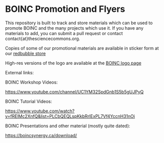 # BOINC Promotion and Flyers

This repository is built to track and store materials which can be used to promote BOINC and the many projects which use it. If you have any materials to add, you can submit a pull request or contact contact{at}thesciencecommons.org.

Copies of some of our promotional materials are available in sticker form at our [redbubble store](https://www.redbubble.com/shop/ap/152119682)

High-res versions of the logo are available at the [BOINC logo page](https://boinc.berkeley.edu/logo.php)


External links:

BOINC Workshop Videos:

https://www.youtube.com/channel/UC1YM32SpdGnb1S5b5gUJPyQ


BOINC Tutorial Videos:

https://www.youtube.com/watch?v=fRElMc2XnfQ&list=PLCbQEQLspKkbRrlExPL7Vf4YccnH31nOi

BOINC Presentations and other material (mostly quite dated):

https://boincsynergy.ca/download/
